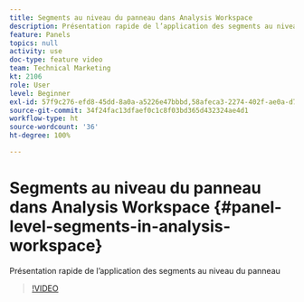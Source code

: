 ```yaml
---
title: Segments au niveau du panneau dans Analysis Workspace
description: Présentation rapide de l’application des segments au niveau du panneau
feature: Panels
topics: null
activity: use
doc-type: feature video
team: Technical Marketing
kt: 2106
role: User
level: Beginner
exl-id: 57f9c276-efd8-45dd-8a0a-a5226e47bbbd,58afeca3-2274-402f-ae0a-d781efbb84f5
source-git-commit: 34f24fac13dfaef0c1c8f03bd365d432324ae4d1
workflow-type: ht
source-wordcount: '36'
ht-degree: 100%

---
```


# Segments au niveau du panneau dans Analysis Workspace {#panel-level-segments-in-analysis-workspace}

Présentation rapide de l’application des segments au niveau du panneau

>[!VIDEO](https://video.tv.adobe.com/v/24032/?quality=12)
